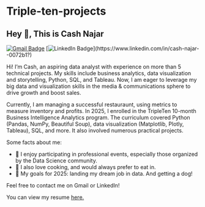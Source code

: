 # Triple-ten-projects
## Hey 👋, This is Cash Najar
[![Gmail Badge](https://img.shields.io/badge/-najarcash@gmail.com-c14438?style=flat&logo=Gmail&logoColor=white&link=mailto:najarcash@gmail.com)](mailto:najarcash@gmail.com) 
[![LinkedIn Badge](https://img.shields.io/badge/-cash-najar/?style=flat&logo=Linkedin&logoColor=white&link=https://www.linkedin.com/in/cash-najar--0072b1?)](https://www.linkedin.com/in/cash-najar--0072b1?)  <p align='left'>Hi! I’m Cash, an aspiring data analyst with experience on more than 5 technical projects. My skills include business analytics, data visualization and storytelling, Python, SQL, and Tableau. Now, I am eager to leverage my big data and visualization skills in the media & communications sphere to drive growth and boost sales.

Currently, I am managing a successful restauraunt, using metrics to measure inventory and profits. In 2025, I enrolled in the TripleTen 10-month Business Intelligence Analytics program. The curriculum covered Python (Pandas, NumPy, Beautiful Soup), data visualization (Matplotlib, Plotly, Tableau), SQL, and more. It also involved numerous practical projects.



Some facts about me:

- 📸 I enjoy participating in professional events, especially those organized by the Data Science community.   
- 🥘 I also love cooking, and would always prefer to eat in. 
- 🎯 My goals for 2025: landing my dream job in data. And getting a dog!

Feel free to contact me on Gmail or LinkedIn!</p><p align='left'> You can view my resume <a href='https://docs.google.com/document/d/1RXV0_CDvP2fwkdF5UD6tYdQYNteDtpcMMWMhwkQeEtY/edit?usp=sharing' target=_blank><u>here</u>.</a></p>

